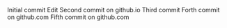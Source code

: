 Initial commit
Edit Second commit on github.io
Third commit
Forth commit on github.com
Fifth commit on github.com
